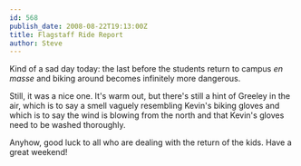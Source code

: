 ```yaml
---
id: 568
publish_date: 2008-08-22T19:13:00Z
title: Flagstaff Ride Report
author: Steve
---
```

Kind of a sad day today: the last before the students return to campus _en masse_ and biking around becomes infinitely more dangerous.

Still, it was a nice one. It's warm out, but there's still a hint of Greeley in the air, which is to say a smell vaguely resembling Kevin's biking gloves and which is to say the wind is blowing from the north and that Kevin's gloves need to be washed thoroughly.

Anyhow, good luck to all who are dealing with the return of the kids. Have a great weekend!